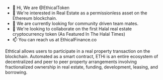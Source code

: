 - 👋 Hi, We are @EthicalToken
- 👀 We're interested in Real Estate as a permissionless asset on the Ethereum blockchain.
- 🌱 We are currently looking for community driven team mates.
- 💞️ We're looking to collaborate on the first Halal real estate cryptocurrency token (As Featured In The Halal Times)
- 📫 You can reach us at EthicalFinance.co

Ethtical allows users to participate in a real property transaction on the blockchain. 
Automated as a smart contract, ETHi is an entire ecosystem of decentralized and peer to peer property arrangements 
involving fractionalized ownership in real estate, funding, development, leasing, and borrowing.


<!---
EthicalToken/EthicalToken is a ✨ special ✨ repository because its `README.md` (this file) appears on your GitHub profile.
You can click the Preview link to take a look at your changes.
--->
